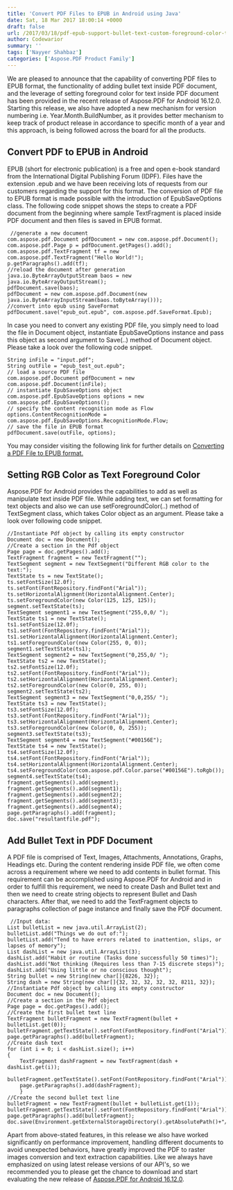 ```yaml
---
title: 'Convert PDF Files to EPUB in Android using Java'
date: Sat, 18 Mar 2017 18:00:14 +0000
draft: false
url: /2017/03/18/pdf-epub-support-bullet-text-custom-foreground-color-textfragments-aspose.pdf-android-16.12.0/
author: Codewarior
summary: ''
tags: ['Nayyer Shahbaz']
categories: ['Aspose.PDF Product Family']
---
```


We are pleased to announce that the capability of converting PDF files to EPUB format, the functionality of adding bullet text inside PDF document, and the leverage of setting foreground color for text inside PDF document has been provided in the recent release of Aspose.PDF for Android 16.12.0. Starting this release, we also have adopted a new mechanism for version numbering i.e. Year.Month.BuildNumber, as it provides better mechanism to keep track of product release in accordance to specific month of a year and this approach, is being followed across the board for all the products.

## Convert PDF to EPUB in Android

EPUB (short for electronic publication) is a free and open e-book standard from the International Digital Publishing Forum (IDPF). Files have the extension .epub and we have been receiving lots of requests from our customers regarding the support for this format. The conversion of PDF file to EPUB format is made possible with the introduction of EpubSaveOptions class. The following code snippet shows the steps to create a PDF document from the beginning where sample TextFragment is placed inside PDF document and then files is saved in EPUB format.

```
 //generate a new document
com.aspose.pdf.Document pdfDocument = new com.aspose.pdf.Document();
com.aspose.pdf.Page p = pdfDocument.getPages().add();
com.aspose.pdf.TextFragment tf = new com.aspose.pdf.TextFragment("Hello World!");
p.getParagraphs().add(tf);
//reload the document after generation
java.io.ByteArrayOutputStream baos = new java.io.ByteArrayOutputStream();
pdfDocument.save(baos);
pdfDocument = new com.aspose.pdf.Document(new java.io.ByteArrayInputStream(baos.toByteArray()));
//convert into epub using SaveFormat
pdfDocument.save("epub_out.epub", com.aspose.pdf.SaveFormat.Epub);
```

In case you need to convert any existing PDF file, you simply need to load the file in Document object, instantiate EpubSaveOptions instance and pass this object as second argument to Save(..) method of Document object. Please take a look over the following code snippet.

```
String inFile = "input.pdf";
String outFile = "epub_test_out.epub";
// load a source PDF file
com.aspose.pdf.Document pdfDocument = new com.aspose.pdf.Document(inFile);
// instantiate EpubSaveOptions object
com.aspose.pdf.EpubSaveOptions options = new com.aspose.pdf.EpubSaveOptions();
// specify the content recognition mode as Flow
options.ContentRecognitionMode = com.aspose.pdf.EpubSaveOptions.RecognitionMode.Flow;
// save the file in EPUB format
pdfDocument.save(outFile, options);
```

You may consider visiting the following link for further details on [Converting a PDF File to EPUB format.][1]

## Setting RGB Color as Text Foreground Color

Aspose.PDF for Android provides the capabilities to add as well as manipulate text inside PDF file. While adding text, we can set formatting for text objects and also we can use setForegroundColor(..) method of TextSegment class, which takes Color object as an argument. Please take a look over following code snippet.

```
//Instantiate Pdf object by calling its empty constructor
Document doc = new Document();
//Create a section in the Pdf object
Page page = doc.getPages().add();
TextFragment fragment = new TextFragment("");
TextSegment segment = new TextSegment("Different RGB color to the text:");
TextState ts = new TextState();
ts.setFontSize(12.0f);
ts.setFont(FontRepository.findFont("Arial"));
ts.setHorizontalAlignment(HorizontalAlignment.Center);
ts.setForegroundColor(new Color(125, 125, 125));
segment.setTextState(ts);
TextSegment segment1 = new TextSegment("255,0,0/ ");
TextState ts1 = new TextState();
ts1.setFontSize(12.0f);
ts1.setFont(FontRepository.findFont("Arial"));
ts1.setHorizontalAlignment(HorizontalAlignment.Center);
ts1.setForegroundColor(new Color(255, 0, 0));
segment1.setTextState(ts1);
TextSegment segment2 = new TextSegment("0,255,0/ ");
TextState ts2 = new TextState();
ts2.setFontSize(12.0f);
ts2.setFont(FontRepository.findFont("Arial"));
ts2.setHorizontalAlignment(HorizontalAlignment.Center);
ts2.setForegroundColor(new Color(0, 255, 0));
segment2.setTextState(ts2);
TextSegment segment3 = new TextSegment("0,0,255/ ");
TextState ts3 = new TextState();
ts3.setFontSize(12.0f);
ts3.setFont(FontRepository.findFont("Arial"));
ts3.setHorizontalAlignment(HorizontalAlignment.Center);
ts3.setForegroundColor(new Color(0, 0, 255));
segment3.setTextState(ts3);
TextSegment segment4 = new TextSegment("#00156E");
TextState ts4 = new TextState();
ts4.setFontSize(12.0f);
ts4.setFont(FontRepository.findFont("Arial"));
ts4.setHorizontalAlignment(HorizontalAlignment.Center);
ts4.setForegroundColor(com.aspose.pdf.Color.parse("#00156E").toRgb());
segment4.setTextState(ts4);
fragment.getSegments().add(segment);
fragment.getSegments().add(segment1);
fragment.getSegments().add(segment2);
fragment.getSegments().add(segment3);
fragment.getSegments().add(segment4);
page.getParagraphs().add(fragment);
doc.save("resultantfile.pdf");
```

## Add Bullet Text in PDF Document

A PDF file is comprised of Text, Images, Attachments, Annotations, Graphs, Headings etc. During the content rendering inside PDF file, we often come across a requirement where we need to add contents in bullet format. This requirement can be accomplished using Aspose.PDF for Android and in order to fulfill this requirement, we need to create Dash and Bullet text and then we need to create string objects to represent Bullet and Dash characters. After that, we need to add the TextFragment objects to paragraphs collection of page instance and finally save the PDF document.

```
 //Input data:
List bulletList = new java.util.ArrayList(2);
bulletList.add("Things we do out of:");
bulletList.add("Tend to have errors related to inattention, slips, or lapses of memory");
List dashList = new java.util.ArrayList(3);
dashList.add("Habit or routine (Tasks done successfully 50 times)");
dashList.add("Not thinking (Requires less than 7-15 discrete steps)");
dashList.add("Using little or no conscious thought");
String bullet = new String(new char[]{8226, 32});
String dash = new String(new char[]{32, 32, 32, 32, 32, 8211, 32});
//Instantiate Pdf object by calling its empty constructor
Document doc = new Document();
//Create a section in the Pdf object
Page page = doc.getPages().add();
//Create the first bullet text line
TextFragment bulletFragment = new TextFragment(bullet + bulletList.get(0));
bulletFragment.getTextState().setFont(FontRepository.findFont("Arial"));
page.getParagraphs().add(bulletFragment);
//Create dash text
for (int i = 0; i < dashList.size(); i++) 
{ 
    TextFragment dashFragment = new TextFragment(dash + dashList.get(i)); 
    bulletFragment.getTextState().setFont(FontRepository.findFont("Arial")); 
    page.getParagraphs().add(dashFragment); 
    }
//Create the second bullet text line
bulletFragment = new TextFragment(bullet + bulletList.get(1));
bulletFragment.getTextState().setFont(FontRepository.findFont("Arial"));
page.getParagraphs().add(bulletFragment);
doc.save(Environment.getExternalStorageDirectory().getAbsolutePath()+"/Bullet_Text_output.pdf"); 
```

Apart from above-stated features, in this release we also have worked significantly on performance improvement, handling different documents to avoid unexpected behaviors, have greatly improved the PDF to raster images conversion and text extraction capabilities. Like we always have emphasized on using latest release versions of our API's, so we recommended you to please get the chance to download and start evaluating the new release of [Aspose.PDF for Android 16.12.0][2].




[1]: https://docs.aspose.com/display/pdfjava/Convert+PDF+to+other+Formats#ConvertPDFtootherFormats-ConvertPDFtoEPUBformat
[2]: https://downloads.aspose.com/pdf/android/new-releases/aspose.pdf-for-android-16.12.0/




